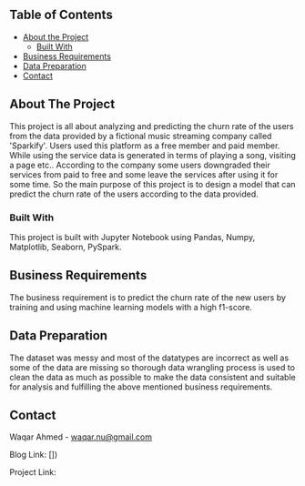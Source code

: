 <!-- TABLE OF CONTENTS -->
## Table of Contents

* [About the Project](#about-the-project)
  * [Built With](#built-with)
* [Business Requirements](#business-requirements)
* [Data Preparation](#data-preparation)
* [Contact](#contact)


<!-- ABOUT THE PROJECT -->
## About The Project
This project is all about analyzing and predicting the churn rate of the users from the data provided by a fictional music streaming company called 'Sparkify'. Users used this platform as a free member and paid member. While using the service data is generated in terms of playing a song, visiting a page etc.. According to the company some users downgraded their services from paid to free and some leave the services after using it for some time. So the main purpose of this project is to design a model that can predict the churn rate of the users according to the data provided.
<!-- Built With -->
### Built With
This project is built with Jupyter Notebook using Pandas, Numpy, Matplotlib, Seaborn, PySpark.
<!-- Business Requirements -->
## Business Requirements
The business requirement is to predict the churn rate of the new users by training and using machine learning models with a high f1-score.
<!-- Data Preparation -->
## Data Preparation
The dataset was messy and most of the datatypes are incorrect as well as some of the data are missing so thorough data wrangling process is used to clean the data as much as possible to make the data consistent and suitable for analysis and fulfilling the above mentioned business requirements.

<!-- CONTACT -->
## Contact

Waqar Ahmed - waqar.nu@gmail.com

Blog Link: [])

Project Link: []()
